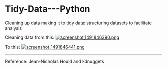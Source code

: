 # Tidy-Data---Python
Cleaning up data making it to tidy data: structuring datasets to facilitate analysis

Cleaning data from this:
[![screenshot_1491846390.png](https://s19.postimg.org/5nqioxcmr/screenshot_1491846390.png)](https://postimg.org/image/l97u8vokv/)

To this:
[![screenshot_1491846441.png](https://s19.postimg.org/bdbcmz86r/screenshot_1491846441.png)](https://postimg.org/image/5cdnpwlkf/)


-----
Reference: Jean-Nicholas Hould and Kdnuggets
